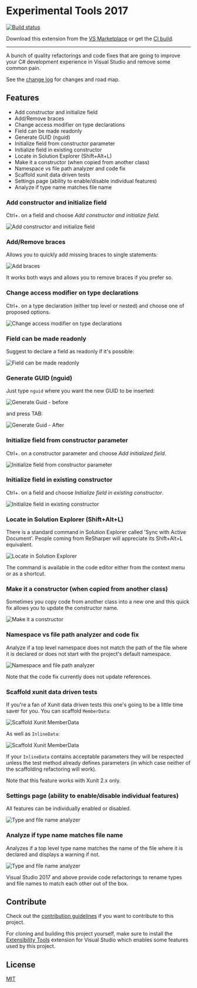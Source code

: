 # Experimental Tools 2017

<!-- Replace this badge with your own-->
[![Build status](https://ci.appveyor.com/api/projects/status/idvryqpirxbe39gt/branch/master?svg=true)](https://ci.appveyor.com/project/dzimchuk/experimental-tools)

<!-- Update the VS Gallery link after you upload the VSIX-->
Download this extension from the [VS Marketplace](https://marketplace.visualstudio.com/vsgallery/3c258fda-06c6-4740-b67c-a527a59c3f7b)
or get the [CI build](http://vsixgallery.com/extension/fe00c281-eed0-4c6e-901b-d8b845c82e35/).

---------------------------------------

A bunch of quality refactorings and code fixes that are going to improve your C# development experience in Visual Studio and remove some common pain.

See the [change log](CHANGELOG.md) for changes and road map.

## Features

- Add constructor and initialize field
- Add/Remove braces
- Change access modifier on type declarations
- Field can be made readonly
- Generate GUID (nguid)
- Initialize field from constructor parameter
- Initialize field in existing constructor
- Locate in Solution Explorer (Shift+Alt+L)
- Make it a constructor (when copied from another class)
- Namespace vs file path analyzer and code fix
- Scaffold xunit data driven tests
- Settings page (ability to enable/disable individual features)
- Analyze if type name matches file name

### Add constructor and initialize field

Ctrl+. on a field and choose *Add constructor and initialize field*.

![Add constructor and initialize field](art/AddConstructorAndInitializeField.png)

### Add/Remove braces

Allows you to quickly add missing braces to single statements:

![Add braces](art/AddBraces.png)

It works both ways and allows you to remove braces if you prefer so.

### Change access modifier on type declarations

Ctrl+. on a type declaration (either top level or nested) and choose one of proposed options.

![Change access modifier on type declarations](art/ChangeTypeAccessModifier.png)

### Field can be made readonly

Suggest to declare a field as readonly if it's possible:

![Field can be made readonly](art/FieldCanBeMadeReadonly.png)

### Generate GUID (nguid)

Just type `nguid` where you want the new GUID to be inserted:

![Generate Guid - before](art/GenerateGuidBefore.png)

and press TAB:

![Generate Guid - After](art/GenerateGuidAfter.png)

### Initialize field from constructor parameter
Ctrl+. on a constructor parameter and choose *Add initialized field*.

![Initialize field from constructor parameter](art/InitializeFieldFromConstructor.png)

### Initialize field in existing constructor

Ctrl+. on a field and choose *Initialize field in existing constructor*.

![Initialize field in existing constructor](art/InitializeFieldInExistingConstructor.png)

### Locate in Solution Explorer (Shift+Alt+L)

There is a standard command in Solution Explorer called 'Sync with Active Document'. People coming from ReSharper will appreciate its Shift+Alt+L equivalent.

![Locate in Solution Explorer](art/LocateInSolutionExplorerCommand.png)

The command is available in the code editor either from the context menu or as a shortcut.

### Make it a constructor (when copied from another class)

Sometimes you copy code from another class into a new one and this quick fix allows you to update the constructor name.

![Make it a constructor](art/MakeItConstructorCodeFix.png)

### Namespace vs file path analyzer and code fix

Analyze if a top level namespace does not match the path of the file where it is declared or does not start with the project's default namespace.

![Namespace and file path analyzer](art/NamespaceNormalizationAnalyzer.png)

Note that the code fix currently does not update references.

### Scaffold xunit data driven tests

If you're a fan of Xunit data driven tests this one's going to be a little time saver for you. You can scaffold `MemberData`:

![Scaffold Xunit MemberData](art/ScaffoldXunitMemberData.png)

As well as `InlineData`:

![Scaffold Xunit MemberData](art/ScaffoldXunitInlineData.png)

If your `InlineData` contains acceptable parameters they will be respected unless the test method already defines parameters (in which case neither of the scaffolding refactoring will work).

Note that this feature works with Xunit 2.x only.

### Settings page (ability to enable/disable individual features)

All features can be individually enabled or disabled.

![Type and file name analyzer](art/GeneralOptions.png)

### Analyze if type name matches file name

Analyzes if a top level type name matches the name of the file where it is declared and displays a warning if not.

![Type and file name analyzer](art/TypeAndDocumentNameAnalyzer.png)

Visual Studio 2017 and above provide code refactorings to rename types and file names to match each other out of the box. 

## Contribute
Check out the [contribution guidelines](CONTRIBUTING.md)
if you want to contribute to this project.

For cloning and building this project yourself, make sure
to install the
[Extensibility Tools](https://visualstudiogallery.msdn.microsoft.com/ab39a092-1343-46e2-b0f1-6a3f91155aa6)
extension for Visual Studio which enables some features
used by this project.

## License
[MIT](LICENSE)
